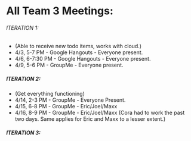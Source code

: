 # All Team 3 Meetings:

###### ITERATION 1:
* (Able to receive new todo items, works with cloud.)
* 4/3, 5-7 PM - Google Hangouts - Everyone present.
* 4/6, 6-7:30 PM - Google Hangouts - Everyone present.
* 4/9, 5-6 PM - GroupMe - Everyone present.

##### ITERATION 2:
* (Get everything functioning)
* 4/14, 2-3 PM - GroupMe - Everyone Present.
* 4/15, 6-8 PM - GroupMe - Eric/Joel/Maxx
* 4/16, 8-9 PM - GroupMe - Eric/Joel/Maxx
(Cora had to work the past two days. Same applies for Eric and Maxx to a lesser extent.)

##### ITERATION 3:
